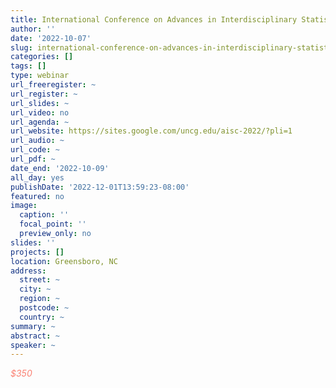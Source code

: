 ```yaml
---
title: International Conference on Advances in Interdisciplinary Statistics and Combinatorics
author: ''
date: '2022-10-07'
slug: international-conference-on-advances-in-interdisciplinary-statistics-and-combinatorics
categories: []
tags: []
type: webinar
url_freeregister: ~
url_register: ~
url_slides: ~
url_video: no
url_agenda: ~
url_website: https://sites.google.com/uncg.edu/aisc-2022/?pli=1
url_audio: ~
url_code: ~
url_pdf: ~
date_end: '2022-10-09'
all_day: yes
publishDate: '2022-12-01T13:59:23-08:00'
featured: no
image:
  caption: ''
  focal_point: ''
  preview_only: no
slides: ''
projects: []
location: Greensboro, NC
address:
  street: ~
  city: ~
  region: ~
  postcode: ~
  country: ~
summary: ~
abstract: ~
speaker: ~
---
```

<span style="color: salmon;">*$350*</span>

<!--more-->
